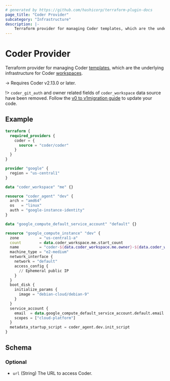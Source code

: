 ```yaml
---
# generated by https://github.com/hashicorp/terraform-plugin-docs
page_title: "Coder Provider"
subcategory: "Infrastructure"
description: |-
    Terraform provider for managing Coder templates, which are the underlying infrastructure for Coder workspaces.
---
```


# Coder Provider

Terraform provider for managing Coder [templates](https://coder.com/docs/templates), which are the underlying infrastructure for Coder [workspaces](https://coder.com/docs/workspaces).

-> Requires Coder v2.13.0 or later.

!> `coder_git_auth` and owner related fields of `coder_workspace` data source have been removed. Follow the [v0 to v1migration guide](https://registry.terraform.io/providers/codercom/coder/latest/docs/guides/v1-to-v2-migration) to update your code.

## Example

```terraform
terraform {
  required_providers {
    coder = {
      source = "coder/coder"
    }
  }
}

provider "google" {
  region = "us-central1"
}

data "coder_workspace" "me" {}

resource "coder_agent" "dev" {
  arch = "amd64"
  os   = "linux"
  auth = "google-instance-identity"
}

data "google_compute_default_service_account" "default" {}

resource "google_compute_instance" "dev" {
  zone         = "us-central1-a"
  count        = data.coder_workspace.me.start_count
  name         = "coder-${data.coder_workspace.me.owner}-${data.coder_workspace.me.name}"
  machine_type = "e2-medium"
  network_interface {
    network = "default"
    access_config {
      // Ephemeral public IP
    }
  }
  boot_disk {
    initialize_params {
      image = "debian-cloud/debian-9"
    }
  }
  service_account {
    email  = data.google_compute_default_service_account.default.email
    scopes = ["cloud-platform"]
  }
  metadata_startup_script = coder_agent.dev.init_script
}
```

<!-- schema generated by tfplugindocs -->
## Schema

### Optional

- `url` (String) The URL to access Coder.